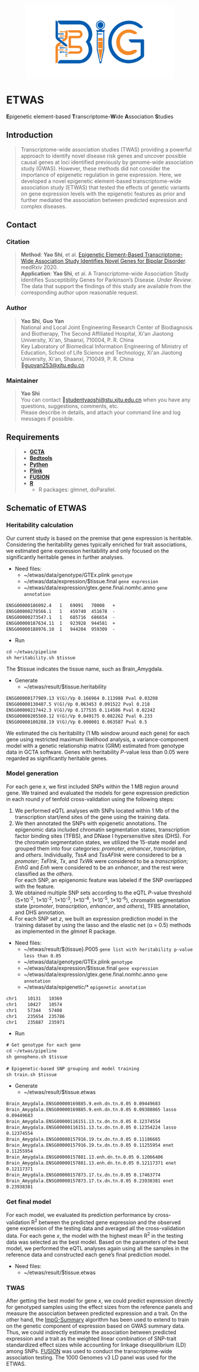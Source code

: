 <div align=center>
<img src="./logo/bigc.png" width="400" height="200" slt="bigclogo" align="middle" />
</div>

# ETWAS
**E**pigenetic element-based **T**ranscriptome-**W**ide **A**ssociation **S**tudies
## Introduction  
> Transcriptome-wide association studies (TWAS) providing a powerful approach to identify novel disease risk genes and uncover possible causal genes at loci identified previously by genome-wide association study (GWAS). However, these methods did not consider the importance of epigenetic regulation in gene expression. Here, we developed a novel epigenetic element-based transcriptome-wide association study (ETWAS) that tested the effects of genetic variants on gene expression levels with the epigenetic features as prior and further mediated the association between predicted expression and complex diseases.  

## Contact
### Citation
> **Method**: **Yao Shi**, et al. [Epigenetic Element-Based Transcriptome-Wide Association Study Identifies Novel Genes for Bipolar Disorder](https://www.medrxiv.org/content/10.1101/2020.07.23.20161174v3). medRxiv 2020.  
> **Application**: **Yao Shi**, et al. A Transcriptome-wide Association Study Identifies Susceptibility Genes for Parkinson’s Disease. *Under Review*.  
> The data that support the findings of this study are available from the corresponding author upon reasonable request.
### Author
> **Yao Shi**, **Guo Yan**  
> National and Local Joint Engineering Research Center of Biodiagnosis and Biotherapy, The Second Affiliated Hospital, Xi'an Jiaotong University, Xi'an, Shaanxi, 710004, P. R. China  
> Key Laboratory of Biomedical Information Engineering of Ministry of Education, School of Life Science and Technology, Xi'an Jiaotong University, Xi'an, Shaanxi, 710049, P. R. China  
> :email:guoyan253@xjtu.edu.cn  
### Maintainer
> **Yao Shi**  
> You can contact :email:studentyaoshi@stu.xjtu.edu.cn when you have any questions, suggestions, comments, etc.  
> Please describe in details, and attach your command line and log messages if possible.  

## Requirements  
> - [**GCTA**](http://cnsgenomics.com/software/gcta/)
> - [**Bedtools**](http://quinlanlab.org/tutorials/bedtools/bedtools.html)
> - [**Python**](https://www.python.org/downloads/)
> - [**Plink**](http://zzz.bwh.harvard.edu/plink/epidetails.shtml)
> - [**FUSION**](http://gusevlab.org/projects/fusion/)
> - [**R**](https://www.r-project.org/)
>	- R packages: glmnet, doParallel.  

## Schematic of ETWAS
### Heritability calculation
Our current study is based on the premise that gene expression is heritable. Considering the heritability genes typically enriched for trait associations, we estimated gene expression heritability and only focused on the significantly heritable genes in further analyses.
- Need files:
	- ~/etwas/data/genotype/GTEx.plink `genotype`
	- ~/etwas/data/expression/$tissue.final `gene expression`
	- ~/etwas/data/expression/gtex.gene.final.nomhc.anno `gene annotation`
```
ENSG00000186092.4	1	69091	70008	+
ENSG00000278566.1	1	450740	451678	-
ENSG00000273547.1	1	685716	686654	-
ENSG00000187634.11	1	923928	944581	+
ENSG00000188976.10	1	944204	959309	-
```
- Run
```
cd ~/etwas/pipeline
sh heritability.sh $tissue
```
The $tissue indicates the tissue name, such as Brain_Amygdala.
- Generate
	- ~/etwas/result/$tissue.heritability
```
ENSG00000177989.13 V(G)/Vp 0.166964 0.113988 Pval 0.03208
ENSG00000130487.5 V(G)/Vp 0.063453 0.091522 Pval 0.218
ENSG00000217442.3 V(G)/Vp 0.177535 0.114586 Pval 0.02242
ENSG00000205560.12 V(G)/Vp 0.049175 0.082262 Pval 0.233
ENSG00000100288.19 V(G)/Vp 0.000001 0.063587 Pval 0.5
```
We estimated the cis heritability (1 Mb window around each gene) for each gene using restricted maximum likelihood analysis, a variance-component model with a genetic relationship matrix (GRM) estimated from genotype data in GCTA software. Genes with heritability *P*-value less than 0.05 were regarded as significantly heritable genes.

### Model generation
For each gene *x*, we first included SNPs within the 1 MB region around gene. We trained and evaluated the models for gene expression prediction in each round *y* of tenfold cross-validation using the following steps:  
1. We performed eQTL analyses with SNPs located within 1 Mb of the transcription start/end sites of the gene using the training data.  
2. We then annotated the SNPs with epigenetic annotations. The epigenomic data included chromatin segmentation states, transcription factor binding sites (TFBS), and DNase I hypersensitive sites (DHS). For the chromatin segmentation states, we utilized the 15-state model and grouped them into four categories: *promoter*, *enhancer*, *transcription*, and *others*. Individually, *TssA* and *TssAFlnk* were considered to be a *promoter*; *TxFlnk*, *Tx*, and *TxWk* were considered to be a *transcription*; *EnhG* and *Enh* were considered to be an *enhancer*, and the rest were classified as the *others*.  
	For each SNP, an epigenomic feature was labeled if the SNP overlapped with the feature.  
3. We obtained multiple SNP sets according to the eQTL *P*-value threshold (5×10<sup>-2</sup>, 1×10<sup>-2</sup>, 1×10<sup>-3</sup>, 1×10<sup>-4</sup>, 1×10<sup>-5</sup>, 1×10<sup>-6</sup>), chromatin segmentation state (*promoter*, *transcription*, *enhancer*, and *others*), TFBS annotation, and DHS annotation.  
4. For each SNP set *z*, we built an expression prediction model in the training dataset by using the lasso and the elastic net (α = 0.5) methods as implemented in the *glmnet* R package.
- Need files:
	- ~/etwas/result/${tissue}.P005 `gene list with heritability p-value less than 0.05`
	- ~/etwas/data/genotype/GTEx.plink `genotype`
	- ~/etwas/data/expression/$tissue.final `gene expression`
	- ~/etwas/data/expression/gtex.gene.final.nomhc.anno `gene annotation`
	- ~/etwas/data/epigenetic/\* `epigenetic annotation`
```
chr1	10131	10369
chr1	10427	10574
chr1	57344	57408
chr1	235654	235786
chr1	235887	235971
```
- Run
```
# Get genotype for each gene
cd ~/etwas/pipeline
sh genopheno.sh $tissue

# Epigenetic-based SNP grouping and model training
sh train.sh $tissue
```
- Generate
	- ~/etwas/result/$tissue.etwas
```
Brain_Amygdala.ENSG00000169885.9.enh.dn.tn.0.05 0.09449683 Brain_Amygdala.ENSG00000169885.9.enh.dn.tn.0.05 0.09388865 lasso 0.09449683
Brain_Amygdala.ENSG00000116151.13.tx.dn.tn.0.05 0.12374554 Brain_Amygdala.ENSG00000116151.13.tx.dn.tn.0.05 0.12354224 lasso 0.12374554
Brain_Amygdala.ENSG00000157916.19.tx.dn.tn.0.05 0.11186665 Brain_Amygdala.ENSG00000157916.19.tx.dn.tn.0.05 0.11255954 enet 0.11255954
Brain_Amygdala.ENSG00000157881.13.enh.dn.tn.0.05 0.12066406 Brain_Amygdala.ENSG00000157881.13.enh.dn.tn.0.05 0.12117371 enet 0.12117371
Brain_Amygdala.ENSG00000157873.17.tx.dn.tn.0.05 0.17463774 Brain_Amygdala.ENSG00000157873.17.tx.dn.tn.0.05 0.23938381 enet 0.23938381
```
### Get final model
For each model, we evaluated its prediction performance by cross-validation R<sup>2</sup> between the predicted gene expression and the observed gene expression of the testing data and averaged all the cross-validation data. For each gene *x*, the model with the highest mean R<sup>2</sup> in the testing data was selected as the best model. Based on the parameters of the best model, we performed the eQTL analyses again using all the samples in the reference data and constructed each gene’s final prediction model.
- Need files:
	- ~/etwas/result/$tissue.etwas
### TWAS
After getting the best model for gene *x*, we could predict expression directly for genotyped samples using the effect sizes from the reference panels and measure the association between predicted expression and a trait. On the other hand, the [ImpG-Summary](https://academic.oup.com/bioinformatics/article/30/20/2906/2422225) algorithm has been used to extend to train on the genetic component of expression based on GWAS summary data. Thus, we could indirectly estimate the association between predicted expression and a trait as the weighted linear combination of SNP-trait standardized effect sizes while accounting for linkage disequilibrium (LD) among SNPs. [FUSION](http://gusevlab.org/projects/fusion/) was used to conduct the transcriptome-wide association testing. The 1000 Genomes v3 LD panel was used for the ETWAS.
